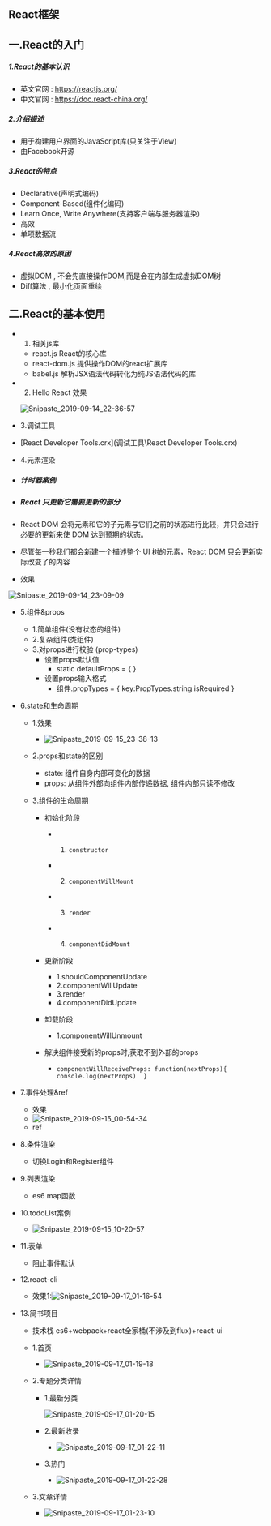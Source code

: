 

## React框架

## 一.React的入门

##### 1.React的基本认识

- 英文官网 : https://reactjs.org/
- 中文官网 : https://doc.react-china.org/

##### 2.介绍描述

- 用于构建用户界面的JavaScript库(只关注于View)
- 由Facebook开源

##### 3.React的特点

- Declarative(声明式编码)
- Component-Based(组件化编码)
- Learn Once, Write Anywhere(支持客户端与服务器渲染)
- 高效
- 单项数据流

##### 4.React高效的原因

- 虚拟DOM , 不会先直接操作DOM,而是会在内部生成虚拟DOM树
- Diff算法 , 最小化页面重绘

## 二.React的基本使用

- 1. 相关js库
  
  - react.js React的核心库
  - react-dom.js 提供操作DOM的react扩展库
  - babel.js 解析JSX语法代码转化为纯JS语法代码的库
  
- 2. Hello React 效果

  ![Snipaste_2019-09-14_22-36-57](C:\Users\Administrator\Desktop\react\assets\Snipaste_2019-09-14_22-36-57.png)

-  3.调试工具

  -  [React Developer Tools.crx](调试工具\React Developer Tools.crx) 

-  4.元素渲染

  - ##### 计时器案例

  - ##### React 只更新它需要更新的部分

  - React DOM 会将元素和它的子元素与它们之前的状态进行比较，并只会进行必要的更新来使 DOM 达到预期的状态。

  - 尽管每一秒我们都会新建一个描述整个 UI 树的元素，React DOM 只会更新实际改变了的内容

  - 效果

  ![Snipaste_2019-09-14_23-09-09](C:\Users\Administrator\Desktop\react\assets\Snipaste_2019-09-14_23-09-09.png)

- 5.组件&props

  - 1.简单组件(没有状态的组件)
  - 2.复杂组件(类组件)
  - 3.对props进行校验 (prop-types)
    - 设置props默认值
      - static defaultProps = {   }
    - 设置props输入格式
      - 组件.propTypes = {  key:PropTypes.string.isRequired  }

- 6.state和生命周期

  - 1.效果

    - ![Snipaste_2019-09-15_23-38-13](C:\Users\Administrator\Desktop\react\assets\Snipaste_2019-09-15_23-38-13.png)

  - 2.props和state的区别

    - state: 组件自身内部可变化的数据

    * props: 从组件外部向组件内部传递数据, 组件内部只读不修改

  - 3.组件的生命周期

    - 初始化阶段

      - 1. ```
           constructor
           ```

      - 2. ```
           componentWillMount
           ```

      - 3. ```
           render
           ```

      - 4. ```
           componentDidMount
           ```

    - 更新阶段

      - 1.shouldComponentUpdate
      - 2.componentWillUpdate
      - 3.render
      - 4.componentDidUpdate

    - 卸载阶段

      - 1.componentWillUnmount

    - 解决组件接受新的props时,获取不到外部的props

      - ```
        componentWillReceiveProps: function(nextProps){  console.log(nextProps)  }
        ```

- 7.事件处理&ref

  - 效果
  - ![Snipaste_2019-09-15_00-54-34](C:\Users\Administrator\Desktop\react\assets\Snipaste_2019-09-15_00-54-34.png)
  - ref

- 8.条件渲染

  - 切换Login和Register组件

- 9.列表渲染

  - es6 map函数

- 10.todoLIst案例

  - ![Snipaste_2019-09-15_10-20-57](C:\Users\Administrator\Desktop\react\assets\Snipaste_2019-09-15_10-20-57.png)

- 11.表单

  - 阻止事件默认

- 12.react-cli

  - 效果1:![Snipaste_2019-09-17_01-16-54](C:\Users\Administrator\Desktop\react\assets\Snipaste_2019-09-17_01-16-54.png)

- 13.简书项目

  - 技术栈 es6+webpack+react全家桶(不涉及到flux)+react-ui

  - 1.首页

    - ![Snipaste_2019-09-17_01-19-18](C:\Users\Administrator\Desktop\react\assets\Snipaste_2019-09-17_01-19-18.png)

  - 2.专题分类详情

    - 1.最新分类

      ![Snipaste_2019-09-17_01-20-15](C:\Users\Administrator\Desktop\react\assets\Snipaste_2019-09-17_01-20-15.png)

    - 2.最新收录

      - ![Snipaste_2019-09-17_01-22-11](C:\Users\Administrator\Desktop\react\assets\Snipaste_2019-09-17_01-22-11.png)

    - 3.热门

      - ![Snipaste_2019-09-17_01-22-28](C:\Users\Administrator\Desktop\react\assets\Snipaste_2019-09-17_01-22-28.png)

  - 3.文章详情

    - ![Snipaste_2019-09-17_01-23-10](C:\Users\Administrator\Desktop\react\assets\Snipaste_2019-09-17_01-23-10.png)
